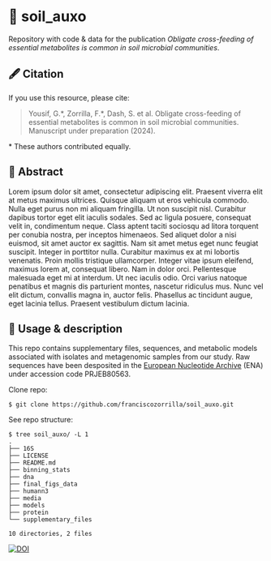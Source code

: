 # 🧫 soil_auxo

Repository with code & data for the publication *Obligate cross-feeding of essential metabolites is common in soil microbial communities*.

## 🖋️ Citation

If you use this resource, please cite:

 > Yousif, G.\*, Zorrilla, F.\*, Dash, S. et al. Obligate cross-feeding of essential metabolites is common in soil microbial communities. Manuscript under preparation (2024).

\* These authors contributed equally.

## 🧬 Abstract

Lorem ipsum dolor sit amet, consectetur adipiscing elit. Praesent viverra elit at metus maximus ultrices. Quisque aliquam ut eros vehicula commodo. Nulla eget purus non mi aliquam fringilla. Ut non suscipit nisl. Curabitur dapibus tortor eget elit iaculis sodales. Sed ac ligula posuere, consequat velit in, condimentum neque. Class aptent taciti sociosqu ad litora torquent per conubia nostra, per inceptos himenaeos. Sed aliquet dolor a nisi euismod, sit amet auctor ex sagittis. Nam sit amet metus eget nunc feugiat suscipit. Integer in porttitor nulla. Curabitur maximus ex at mi lobortis venenatis. Proin mollis tristique ullamcorper. Integer vitae ipsum eleifend, maximus lorem at, consequat libero. Nam in dolor orci. Pellentesque malesuada eget mi at interdum. Ut nec iaculis odio. Orci varius natoque penatibus et magnis dis parturient montes, nascetur ridiculus mus. Nunc vel elit dictum, convallis magna in, auctor felis. Phasellus ac tincidunt augue, eget lacinia tellus. Praesent vestibulum dictum lacinia. 

## 🧪 Usage & description

This repo contains supplementary files, sequences, and metabolic models associated with isolates and metagenomic samples from our study. Raw sequences have been desposited in the [European Nucleotide Archive](https://www.ebi.ac.uk/ena/browser/home) (ENA) under accession code PRJEB80563. 

Clone repo:

```
$ git clone https://github.com/franciscozorrilla/soil_auxo.git
```

See repo structure:

```
$ tree soil_auxo/ -L 1
.
├── 16S
├── LICENSE
├── README.md
├── binning_stats
├── dna
├── final_figs_data
├── humann3
├── media
├── models
├── protein
└── supplementary_files

10 directories, 2 files
```

[![DOI](https://zenodo.org/badge/DOI/10.5281/zenodo.13847512.svg)](https://doi.org/10.5281/zenodo.13847512)
